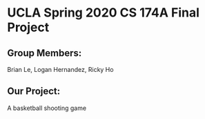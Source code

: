 # UCLA Spring 2020 CS 174A Final Project

## Group Members:
Brian Le, Logan Hernandez, Ricky Ho

## Our Project:
A basketball shooting game
 